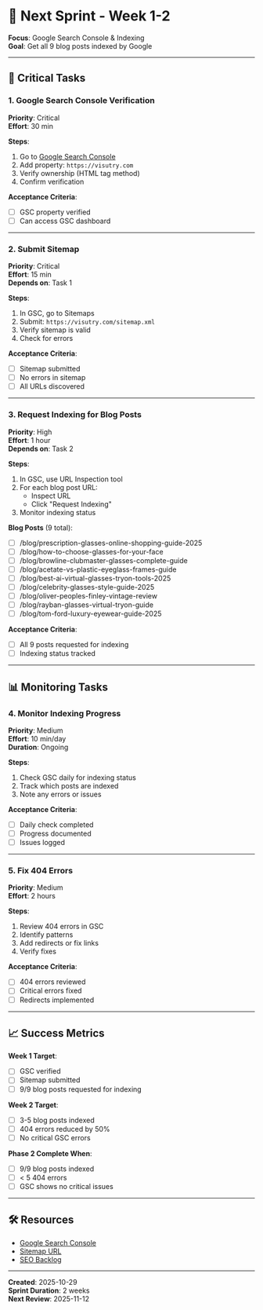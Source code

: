 # 🎯 Next Sprint - Week 1-2

**Focus**: Google Search Console & Indexing  
**Goal**: Get all 9 blog posts indexed by Google  

---

## 🚨 Critical Tasks

### 1. Google Search Console Verification
**Priority**: Critical  
**Effort**: 30 min  

**Steps**:
1. Go to [Google Search Console](https://search.google.com/search-console)
2. Add property: `https://visutry.com`
3. Verify ownership (HTML tag method)
4. Confirm verification

**Acceptance Criteria**:
- [ ] GSC property verified
- [ ] Can access GSC dashboard

---

### 2. Submit Sitemap
**Priority**: Critical  
**Effort**: 15 min  
**Depends on**: Task 1

**Steps**:
1. In GSC, go to Sitemaps
2. Submit: `https://visutry.com/sitemap.xml`
3. Verify sitemap is valid
4. Check for errors

**Acceptance Criteria**:
- [ ] Sitemap submitted
- [ ] No errors in sitemap
- [ ] All URLs discovered

---

### 3. Request Indexing for Blog Posts
**Priority**: High  
**Effort**: 1 hour  
**Depends on**: Task 2

**Steps**:
1. In GSC, use URL Inspection tool
2. For each blog post URL:
   - Inspect URL
   - Click "Request Indexing"
3. Monitor indexing status

**Blog Posts** (9 total):
- [ ] /blog/prescription-glasses-online-shopping-guide-2025
- [ ] /blog/how-to-choose-glasses-for-your-face
- [ ] /blog/browline-clubmaster-glasses-complete-guide
- [ ] /blog/acetate-vs-plastic-eyeglass-frames-guide
- [ ] /blog/best-ai-virtual-glasses-tryon-tools-2025
- [ ] /blog/celebrity-glasses-style-guide-2025
- [ ] /blog/oliver-peoples-finley-vintage-review
- [ ] /blog/rayban-glasses-virtual-tryon-guide
- [ ] /blog/tom-ford-luxury-eyewear-guide-2025

**Acceptance Criteria**:
- [ ] All 9 posts requested for indexing
- [ ] Indexing status tracked

---

## 📊 Monitoring Tasks

### 4. Monitor Indexing Progress
**Priority**: Medium  
**Effort**: 10 min/day  
**Duration**: Ongoing

**Steps**:
1. Check GSC daily for indexing status
2. Track which posts are indexed
3. Note any errors or issues

**Acceptance Criteria**:
- [ ] Daily check completed
- [ ] Progress documented
- [ ] Issues logged

---

### 5. Fix 404 Errors
**Priority**: Medium  
**Effort**: 2 hours  

**Steps**:
1. Review 404 errors in GSC
2. Identify patterns
3. Add redirects or fix links
4. Verify fixes

**Acceptance Criteria**:
- [ ] 404 errors reviewed
- [ ] Critical errors fixed
- [ ] Redirects implemented

---

## 📈 Success Metrics

**Week 1 Target**:
- [ ] GSC verified
- [ ] Sitemap submitted
- [ ] 9/9 blog posts requested for indexing

**Week 2 Target**:
- [ ] 3-5 blog posts indexed
- [ ] 404 errors reduced by 50%
- [ ] No critical GSC errors

**Phase 2 Complete When**:
- [ ] 9/9 blog posts indexed
- [ ] < 5 404 errors
- [ ] GSC shows no critical issues

---

## 🛠️ Resources

- [Google Search Console](https://search.google.com/search-console)
- [Sitemap URL](https://visutry.com/sitemap.xml)
- [SEO Backlog](docs/project/seo-backlog.md)

---

**Created**: 2025-10-29  
**Sprint Duration**: 2 weeks  
**Next Review**: 2025-11-12

